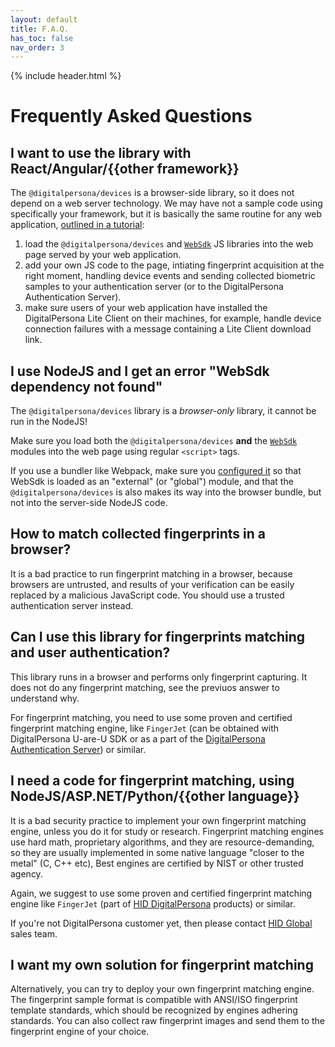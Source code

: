 ```yaml
---
layout: default
title: F.A.Q.
has_toc: false
nav_order: 3  
---
```

{% include header.html %}

# Frequently Asked Questions

## I want to use the library with React/Angular/{{other framework}}

The `@digitalpersona/devices` is a browser-side library, so it does not depend on a web server technology. We may have not a sample code using specifically your framework, but it is basically the same routine for any web application, [outlined in a tutorial](https://hidglobal.github.io/digitalpersona-devices/tutorial.html):

1. load the `@digitalpersona/devices` and [`WebSdk`](https://github.com/hidglobal/digitalpersona-devices/tree/master/%40types/WebSdk) JS libraries into the web page served by your web application.
2. add your own JS code to the page, intiating fingerprint acquisition at the right moment, handling device events and sending collected biometric samples to your authentication server (or to the DigitalPersona Authentication Server).
3. make sure users of your web application have installed the DigitalPersona Lite Client on their machines, for example, handle device connection failures with a message containing a Lite Client download link.

## I use NodeJS and I get an error "WebSdk dependency not found"

The `@digitalpersona/devices` library is a *browser-only* library, it cannot be run in the NodeJS!

Make sure you load both the `@digitalpersona/devices` **and** the  [`WebSdk`](https://github.com/hidglobal/digitalpersona-devices/tree/master/%40types/WebSdk) modules into the web page using regular `<script>` tags.

If you use a bundler like Webpack, make sure you [configured it](https://github.com/hidglobal/digitalpersona-sample-angularjs/blob/master/build/webpack/prod.js) so that WebSdk is loaded as an "external" (or "global") module, and that the `@digitalpersona/devices` is also makes its way into the browser bundle, but not into the server-side NodeJS code.

## How to match collected fingerprints in a browser?

It is a bad practice to run fingerprint matching in a browser, because browsers are untrusted, and results of your verification can be easily replaced by a malicious JavaScript code. You should use a trusted authentication server instead.

## Can I use this library for fingerprints matching and user authentication?

This library runs in a browser and performs only fingerprint capturing. It does not do any fingerprint matching, see the previuos answer to understand why.

For fingerprint matching, you need to use some proven and certified fingerprint matching engine, like `FingerJet` (can be obtained with DigitalPersona U-are-U SDK or as a part of the [DigitalPersona Authentication Server](https://www.hidglobal.com/products/software/digitalpersona/digitalpersona?utm_source=github.com/hidglobal/digitalpersona-devices)) or similar. 

## I need a code for fingerprint matching, using NodeJS/ASP.NET/Python/{{other language}}

It is a bad security practice to implement your own fingerprint matching engine, unless you do it for study or research. Fingerprint matching engines use hard math, proprietary algorithms, and they are resource-demanding, so they are usually implemented in some native language "closer to the metal" (C, C++ etc), Best engines are certified by NIST or other trusted agency.

Again, we suggest to use some proven and certified fingerprint matching engine like `FingerJet` (part of [HID DigitalPersona](https://www.hidglobal.com/products/software/digitalpersona/digitalpersona?utm_source=github.com/hidglobal/digitalpersona-devices) products) or similar.

If you're not DigitalPersona customer yet, then please contact [HID Global](https://support.hidglobal.com/customer-service?utm_source=github.com/hidglobal/digitalpersona-devices) sales team.

## I want my own solution for fingerprint matching

Alternatively, you can try to deploy your own fingerprint matching engine. The fingerprint sample format is compatible with ANSI/ISO fingerprint template standards, which should be recognized by engines adhering standards. You can also collect raw fingerprint images and send them to the fingerprint engine of your choice.

